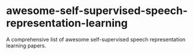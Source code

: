 # awesome-self-supervised-speech-representation-learning
A comprehensive list of awesome self-supervised speech representation learning papers.
